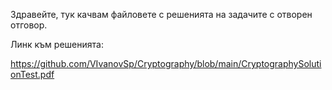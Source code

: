 Здравейте, тук качвам файловете с решенията на задачите с отворен отговор.

Линк към решенията:

https://github.com/VIvanovSp/Cryptography/blob/main/CryptographySolutionTest.pdf
